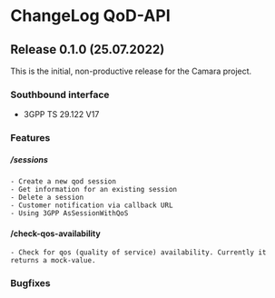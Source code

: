 # ChangeLog QoD-API

## Release 0.1.0 (25.07.2022)

This is the initial, non-productive release for the Camara project.

### Southbound interface

- 3GPP TS 29.122 V17

### Features

##### /sessions

    - Create a new qod session
    - Get information for an existing session
    - Delete a session
    - Customer notification via callback URL
    - Using 3GPP AsSessionWithQoS

#### /check-qos-availability

    - Check for qos (quality of service) availability. Currently it returns a mock-value.

### Bugfixes